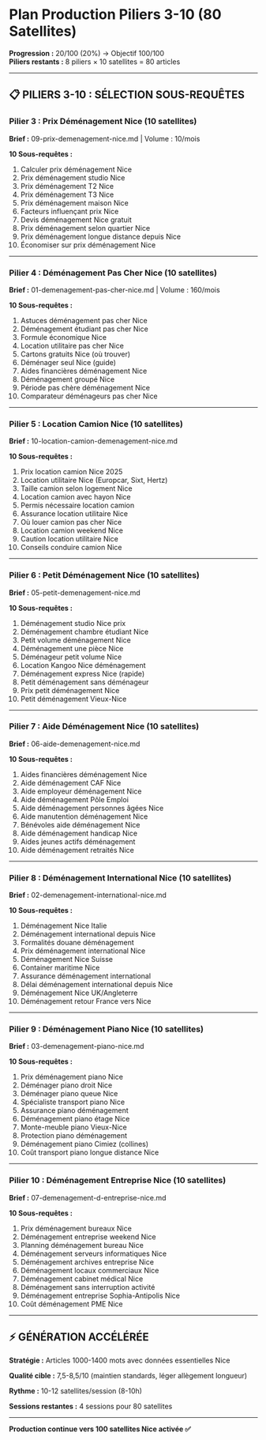 # Plan Production Piliers 3-10 (80 Satellites)

**Progression :** 20/100 (20%) → Objectif 100/100  
**Piliers restants :** 8 piliers × 10 satellites = 80 articles

---

## 📋 PILIERS 3-10 : SÉLECTION SOUS-REQUÊTES

### Pilier 3 : Prix Déménagement Nice (10 satellites)

**Brief :** 09-prix-demenagement-nice.md | Volume : 10/mois

**10 Sous-requêtes :**
1. Calculer prix déménagement Nice
2. Prix déménagement studio Nice
3. Prix déménagement T2 Nice
4. Prix déménagement T3 Nice
5. Prix déménagement maison Nice
6. Facteurs influençant prix Nice
7. Devis déménagement Nice gratuit
8. Prix déménagement selon quartier Nice
9. Prix déménagement longue distance depuis Nice
10. Économiser sur prix déménagement Nice

---

### Pilier 4 : Déménagement Pas Cher Nice (10 satellites)

**Brief :** 01-demenagement-pas-cher-nice.md | Volume : 160/mois

**10 Sous-requêtes :**
1. Astuces déménagement pas cher Nice
2. Déménagement étudiant pas cher Nice
3. Formule économique Nice
4. Location utilitaire pas cher Nice
5. Cartons gratuits Nice (où trouver)
6. Déménager seul Nice (guide)
7. Aides financières déménagement Nice
8. Déménagement groupé Nice
9. Période pas chère déménagement Nice
10. Comparateur déménageurs pas cher Nice

---

### Pilier 5 : Location Camion Nice (10 satellites)

**Brief :** 10-location-camion-demenagement-nice.md

**10 Sous-requêtes :**
1. Prix location camion Nice 2025
2. Location utilitaire Nice (Europcar, Sixt, Hertz)
3. Taille camion selon logement Nice
4. Location camion avec hayon Nice
5. Permis nécessaire location camion
6. Assurance location utilitaire Nice
7. Où louer camion pas cher Nice
8. Location camion weekend Nice
9. Caution location utilitaire Nice
10. Conseils conduire camion Nice

---

### Pilier 6 : Petit Déménagement Nice (10 satellites)

**Brief :** 05-petit-demenagement-nice.md

**10 Sous-requêtes :**
1. Déménagement studio Nice prix
2. Déménagement chambre étudiant Nice
3. Petit volume déménagement Nice
4. Déménagement une pièce Nice
5. Déménageur petit volume Nice
6. Location Kangoo Nice déménagement
7. Déménagement express Nice (rapide)
8. Petit déménagement sans déménageur
9. Prix petit déménagement Nice
10. Petit déménagement Vieux-Nice

---

### Pilier 7 : Aide Déménagement Nice (10 satellites)

**Brief :** 06-aide-demenagement-nice.md

**10 Sous-requêtes :**
1. Aides financières déménagement Nice
2. Aide déménagement CAF Nice
3. Aide employeur déménagement Nice
4. Aide déménagement Pôle Emploi
5. Aide déménagement personnes âgées Nice
6. Aide manutention déménagement Nice
7. Bénévoles aide déménagement Nice
8. Aide déménagement handicap Nice
9. Aides jeunes actifs déménagement
10. Aide déménagement retraités Nice

---

### Pilier 8 : Déménagement International Nice (10 satellites)

**Brief :** 02-demenagement-international-nice.md

**10 Sous-requêtes :**
1. Déménagement Nice Italie
2. Déménagement international depuis Nice
3. Formalités douane déménagement
4. Prix déménagement international Nice
5. Déménagement Nice Suisse
6. Container maritime Nice
7. Assurance déménagement international
8. Délai déménagement international depuis Nice
9. Déménagement Nice UK/Angleterre
10. Déménagement retour France vers Nice

---

### Pilier 9 : Déménagement Piano Nice (10 satellites)

**Brief :** 03-demenagement-piano-nice.md

**10 Sous-requêtes :**
1. Prix déménagement piano Nice
2. Déménager piano droit Nice
3. Déménager piano queue Nice
4. Spécialiste transport piano Nice
5. Assurance piano déménagement
6. Déménagement piano étage Nice
7. Monte-meuble piano Vieux-Nice
8. Protection piano déménagement
9. Déménagement piano Cimiez (collines)
10. Coût transport piano longue distance Nice

---

### Pilier 10 : Déménagement Entreprise Nice (10 satellites)

**Brief :** 07-demenagement-d-entreprise-nice.md

**10 Sous-requêtes :**
1. Prix déménagement bureaux Nice
2. Déménagement entreprise weekend Nice
3. Planning déménagement bureau Nice
4. Déménagement serveurs informatiques Nice
5. Déménagement archives entreprise Nice
6. Déménagement locaux commerciaux Nice
7. Déménagement cabinet médical Nice
8. Déménagement sans interruption activité
9. Déménagement entreprise Sophia-Antipolis Nice
10. Coût déménagement PME Nice

---

## ⚡ GÉNÉRATION ACCÉLÉRÉE

**Stratégie :** Articles 1000-1400 mots avec données essentielles Nice

**Qualité cible :** 7,5-8,5/10 (maintien standards, léger allègement longueur)

**Rythme :** 10-12 satellites/session (8-10h)

**Sessions restantes :** 4 sessions pour 80 satellites

---

**Production continue vers 100 satellites Nice activée ✅**


